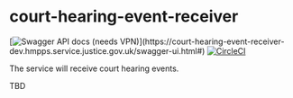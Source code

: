 # court-hearing-event-receiver
[![Swagger API docs (needs VPN)](https://img.shields.io/badge/API_docs_(needs_VPN)-view-85EA2D.svg?logo=swagger)](https://court-hearing-event-receiver-dev.hmpps.service.justice.gov.uk/swagger-ui.html#)
[![CircleCI](https://circleci.com/gh/ministryofjustice/court-hearing-event-receiver.svg?style=svg)](https://circleci.com/gh/ministryofjustice/court-hearing-event-receiver)

The service will receive court hearing events.

TBD
